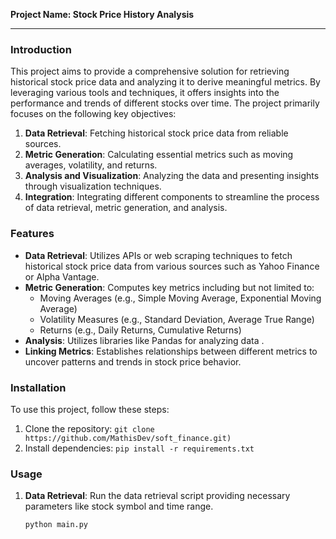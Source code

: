 **Project Name: Stock Price History Analysis**

---

### Introduction
This project aims to provide a comprehensive solution for retrieving historical stock price data and analyzing it to derive meaningful metrics. By leveraging various tools and techniques, it offers insights into the performance and trends of different stocks over time. The project primarily focuses on the following key objectives:

1. **Data Retrieval**: Fetching historical stock price data from reliable sources.
2. **Metric Generation**: Calculating essential metrics such as moving averages, volatility, and returns.
3. **Analysis and Visualization**: Analyzing the data and presenting insights through visualization techniques.
4. **Integration**: Integrating different components to streamline the process of data retrieval, metric generation, and analysis.

### Features
- **Data Retrieval**: Utilizes APIs or web scraping techniques to fetch historical stock price data from various sources such as Yahoo Finance or Alpha Vantage.
- **Metric Generation**: Computes key metrics including but not limited to:
  - Moving Averages (e.g., Simple Moving Average, Exponential Moving Average)
  - Volatility Measures (e.g., Standard Deviation, Average True Range)
  - Returns (e.g., Daily Returns, Cumulative Returns)
- **Analysis**: Utilizes libraries like Pandas for analyzing data .
- **Linking Metrics**: Establishes relationships between different metrics to uncover patterns and trends in stock price behavior.
  
### Installation
To use this project, follow these steps:
1. Clone the repository: `git clone https://github.com/MathisDev/soft_finance.git)`
2. Install dependencies: `pip install -r requirements.txt`

### Usage
1. **Data Retrieval**: Run the data retrieval script providing necessary parameters like stock symbol and time range.
   ```bash
   python main.py
